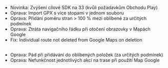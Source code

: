 ##
- Novinka: Zvýšení cílové SDK na 33 (kvůli požadavkům Obchodu Play)
- Oprava: Import GPX s více stopami v jednom souboru
- Oprava: Přidání poměru stran > 100 % mezi oblíbené za určitých podmínek
- Oprava: Ztráta navigačního řádku při otočení obrazovky v Mapách Google
- Fix: Individual route not deleted from Google Maps on deletion

##
- Oprava: Pád při přidávání do oblíbených položek (za určitých podmínek)
- Oprava: Nefunkčnost jednotlivých akcí na trase při použití Map Google
